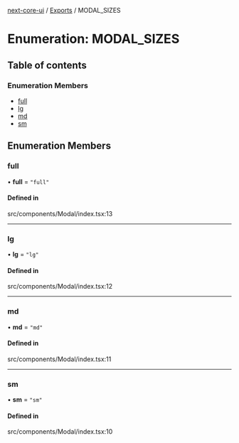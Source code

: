 [next-core-ui](../README.md) / [Exports](../modules.md) / MODAL\_SIZES

# Enumeration: MODAL\_SIZES

## Table of contents

### Enumeration Members

- [full](MODAL_SIZES.md#full)
- [lg](MODAL_SIZES.md#lg)
- [md](MODAL_SIZES.md#md)
- [sm](MODAL_SIZES.md#sm)

## Enumeration Members

### full

• **full** = ``"full"``

#### Defined in

src/components/Modal/index.tsx:13

___

### lg

• **lg** = ``"lg"``

#### Defined in

src/components/Modal/index.tsx:12

___

### md

• **md** = ``"md"``

#### Defined in

src/components/Modal/index.tsx:11

___

### sm

• **sm** = ``"sm"``

#### Defined in

src/components/Modal/index.tsx:10
